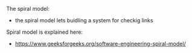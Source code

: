The spiral model:
- the spiral model lets buidling a system for checkig links

Spiral model is explained here:
- https://www.geeksforgeeks.org/software-engineering-spiral-model/
